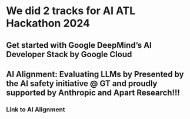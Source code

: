 # We did 2 tracks for AI ATL Hackathon 2024
## Get started with Google DeepMind’s AI Developer Stack by Google Cloud
## AI Alignment: Evaluating LLMs by Presented by the AI safety initiative @ GT and proudly supported by Anthropic and Apart Research!!!
### Link to AI Alignment 
